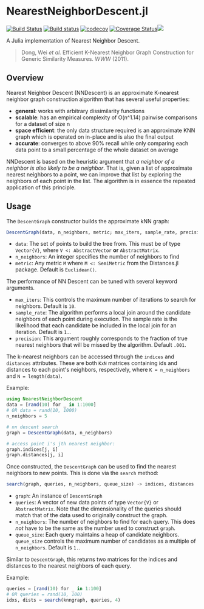 # NearestNeighborDescent.jl

[![Build Status](https://travis-ci.com/dillondaudert/NearestNeighborDescent.jl.svg?branch=master)](https://travis-ci.com/dillondaudert/NearestNeighborDescent.jl) [![Build status](https://ci.appveyor.com/api/projects/status/lr49p9vxkr8a3uv0?svg=true)](https://ci.appveyor.com/project/dillondaudert/nearestneighbordescent-jl)
 [![codecov](https://codecov.io/gh/dillondaudert/NearestNeighborDescent.jl/branch/master/graph/badge.svg)](https://codecov.io/gh/dillondaudert/NearestNeighborDescent.jl) [![Coverage Status](https://coveralls.io/repos/github/dillondaudert/NearestNeighborDescent.jl/badge.svg?branch=master)](https://coveralls.io/github/dillondaudert/NearestNeighborDescent.jl?branch=master)[![](https://img.shields.io/badge/docs-dev-blue.svg)](https://USER_NAME.github.io/PACKAGE_NAME.jl/dev)

A Julia implementation of Nearest Neighbor Descent.

> Dong, Wei *et al.* Efficient K-Nearest Neighbor Graph Construction for Generic Similarity Measures. *WWW* (2011).

## Overview

Nearest Neighbor Descent (NNDescent) is an approximate K-nearest neighbor graph construction algorithm that has
several useful properties:
- **general**: works with arbitrary dissimilarity functions
- **scalable**: has an empirical complexity of O(n^1.14) pairwise comparisons for a dataset of size n
- **space efficient**: the only data structure required is an approximate KNN graph which is operated on in-place and is also the final output
- **accurate**: converges to above 90% recall while only comparing each data point to a small percentage of the whole dataset on average

NNDescent is based on the heuristic argument that *a neighbor of a neighbor is also likely to be a neighbor*. That is,
given a list of approximate nearest neighbors to a point, we can improve that list by exploring the neighbors of each
point in the list. The algorithm is in essence the repeated application of this principle.


## Usage
The `DescentGraph` constructor builds the approximate kNN graph:
```jl
DescentGraph(data, n_neighbors, metric; max_iters, sample_rate, precision)
```
- `data`: The set of points to build the tree from. This must be of type
`Vector{V}`, where `V <: AbstractVector` **or** `AbstractMatrix`.
- `n_neighbors`: An integer specifies the number of neighbors to find
- `metric`: Any metric `M` where `M <: SemiMetric` from the Distances.jl package. Default is `Euclidean()`.

The performance of NN Descent can be tuned with several keyword arguments.
- `max_iters`: This controls the maximum number of iterations to search for
neighbors. Default is `10`.
- `sample_rate`: The algorithm performs a local join around the candidate
neighbors of each point during execution. The sample rate is the likelihood
that each candidate be included in the local join for an iteration. Default is
`1.`.
- `precision`: This argument roughly corresponds to the fraction of true
nearest neighbors that will be missed by the algorithm. Default `.001`.

The k-nearest neighbors can be accessed through the `indices` and `distances`
attributes. These are both `KxN` matrices containing ids and distances to each
point's neighbors, respectively, where `K = n_neighbors` and `N = length(data)`.

Example:
```jl
using NearestNeighborDescent
data = [rand(10) for _ in 1:1000]
# OR data = rand(10, 1000)
n_neighbors = 5

# nn descent search
graph = DescentGraph(data, n_neighbors)

# access point i's jth nearest neighbor:
graph.indices[j, i]
graph.distances[j, i]
```

Once constructed, the `DescentGraph` can be used to find the nearest
neighbors to new points. This is done via the `search` method:
```jl
search(graph, queries, n_neighbors, queue_size) -> indices, distances
```
- `graph`: An instance of `DescentGraph`
- `queries`: A vector of new data points of type `Vector{V}` or `AbstractMatrix`.
Note that the dimensionality of the queries should match that of the data used to
originally construct the graph.
- `n_neighbors`: The number of neighbors to find for each query. This does
*not* have to be the same as the number used to construct `graph`.
- `queue_size`: Each query maintains a heap of candidate neighbors.
`queue_size` controls the maximum number of candidates as a multiple of
`n_neighbors`. Default is `1.`.

Similar to `DescentGraph`, this returns two matrices for the indices and
distances to the nearest neighbors of each query.

Example:
```jl
queries = [rand(10) for _ in 1:100]
# OR queries = rand(10, 100)
idxs, dists = search(knngraph, queries, 4)
```
